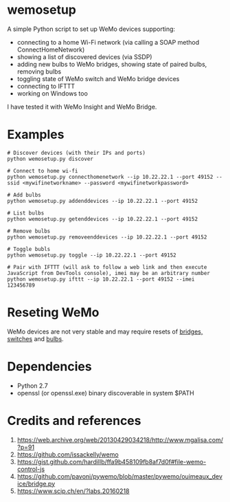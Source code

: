 # wemosetup
A simple Python script to set up WeMo devices supporting:
 - connecting to a home Wi-Fi network (via calling a SOAP method ConnectHomeNetwork)
 - showing a list of discovered devices (via SSDP)
 - adding new bulbs to WeMo bridges, showing state of paired bulbs, removing bulbs
 - toggling state of WeMo switch and WeMo bridge devices
 - connecting to IFTTT
 - working on Windows too

I have tested it with WeMo Insight and WeMo Bridge.

# Examples

```shell
# Discover devices (with their IPs and ports)
python wemosetup.py discover

# Connect to home wi-fi
python wemosetup.py connecthomenetwork --ip 10.22.22.1 --port 49152 --ssid <mywifinetworkname> --password <mywifinetworkpassword>

# Add bulbs
python wemosetup.py addenddevices --ip 10.22.22.1 --port 49152

# List bulbs
python wemosetup.py getenddevices --ip 10.22.22.1 --port 49152

# Remove bulbs
python wemosetup.py removeenddevices --ip 10.22.22.1 --port 49152

# Toggle bubls
python wemosetup.py toggle --ip 10.22.22.1 --port 49152

# Pair with IFTTT (will ask to follow a web link and then execute JavaScript from DevTools console), imei may be an arbitrary number 
python wemosetup.py ifttt --ip 10.22.22.1 --port 49152 --imei 123456789
```

# Reseting WeMo
WeMo devices are not very stable and may require resets of [bridges, switches](http://community.wemo.com/t5/WEMO-Application/WeMo-Resetting-the-Easy-Way/td-p/5016) and [bulbs](https://support.smartthings.com/hc/en-us/articles/204259040-Belkin-WeMo-LED-Bulb-F7C033-).

# Dependencies
- Python 2.7
- openssl (or openssl.exe) binary discoverable in system $PATH

# Credits and references
1. https://web.archive.org/web/20130429034218/http://www.mgalisa.com/?p=91
2. https://github.com/issackelly/wemo
3. https://gist.github.com/hardillb/ffa9b458109fb8af7d0f#file-wemo-control-js
4. https://github.com/pavoni/pywemo/blob/master/pywemo/ouimeaux_device/bridge.py
5. https://www.scip.ch/en/?labs.20160218

